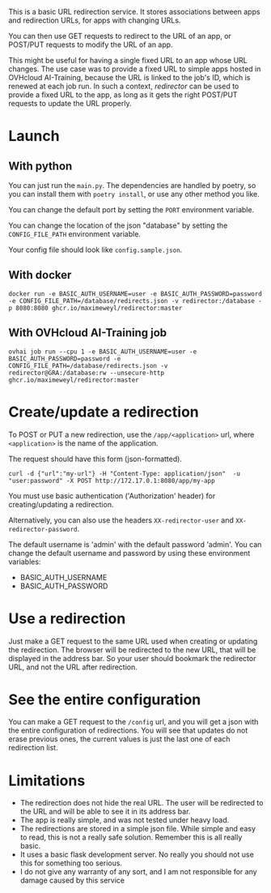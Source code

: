 This is a basic URL redirection service.
It stores associations between apps and redirection URLs, 
for apps with changing URLs.

You can then use GET requests to redirect to the URL of an app, or POST/PUT
requests to modify the URL of an app.

This might be useful for having a single fixed URL to an app whose URL changes.
The use case was to provide a fixed URL to simple apps hosted in OVHcloud AI-Training, 
because the URL is linked to the job's ID, which is renewed at each job run. In such a
context, *redirector* can be used to provide a fixed URL to the app, as long as it gets
the right POST/PUT requests to update the URL properly.

# Launch

## With python 

You can just run the ```main.py```.
The dependencies are handled by poetry, so you can install them 
with ```poetry install```, or use any other method you like.

You can change the default port by setting the ```PORT``` 
environment variable.

You can change the location of the json "database" by setting the 
```CONFIG_FILE_PATH``` environment variable.

Your config file should look like ```config.sample.json```.
## With docker 

```
docker run -e BASIC_AUTH_USERNAME=user -e BASIC_AUTH_PASSWORD=password -e CONFIG_FILE_PATH=/database/redirects.json -v redirector:/database -p 8080:8080 ghcr.io/maximeweyl/redirector:master
```

## With OVHcloud AI-Training job

```
ovhai job run --cpu 1 -e BASIC_AUTH_USERNAME=user -e BASIC_AUTH_PASSWORD=password -e CONFIG_FILE_PATH=/database/redirects.json -v redirector@GRA:/database:rw --unsecure-http ghcr.io/maximeweyl/redirector:master
```

# Create/update a redirection

To POST or PUT a new redirection, use the ```/app/<application>``` url, where ```<application>``` is the name of the application.

The request should have this form (json-formatted).

```
curl -d {"url":"my-url"} -H "Content-Type: application/json"  -u "user:password" -X POST http://172.17.0.1:8080/app/my-app
```

You must use basic authentication ('Authorization' header) for creating/updating a redirection.

Alternatively, you can also use the headers ```XX-redirector-user``` and ```XX-redirector-password```.

The default username is 'admin' with the default password 'admin'.
You can change the default username and password by using these environment variables:

- BASIC_AUTH_USERNAME
- BASIC_AUTH_PASSWORD

# Use a redirection

Just make a GET request to the same URL used when creating or updating the redirection.
The browser will be redirected to the new URL, that will be displayed in the address bar.
So your user should bookmark the redirector URL, and not the URL after redirection.

# See the entire configuration

You can make a GET request to the ```/config``` url, and you will get 
a json with the entire configuration of redirections.
You will see that updates do not erase previous ones, the current values
is just the last one of each redirection list.


# Limitations

- The redirection does not hide the real URL. 
  The user will be redirected to the URL and will be able to see 
  it in its address bar.
- The app is really simple, and was not tested under heavy load.
- The redirections are stored in a simple json file. While simple and
  easy to read, this is not a really safe solution. 
  Remember this is all really basic.
- It uses a basic flask development server. No really you should not use
  this for something too serious.
- I do not give any warranty of any sort, and I am not responsible for any
  damage caused by this service
